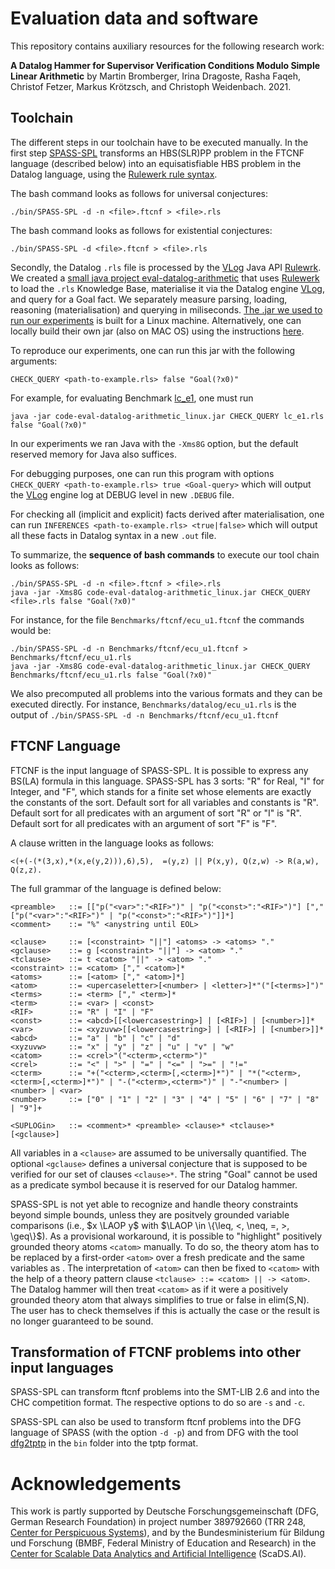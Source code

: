 # Evaluation data and software

This repository contains auxiliary resources for the following research work:

**A Datalog Hammer for Supervisor Verification Conditions Modulo Simple Linear Arithmetic**
by Martin Bromberger, Irina Dragoste, Rasha Faqeh, Christof Fetzer, Markus Krötzsch, and Christoph Weidenbach. 2021.


## Toolchain

The different steps in our toolchain have to be executed manually. In the first step [SPASS-SPL](https://github.com/knowsys/eval-datalog-arithmetic/blob/main/bin/SPASS-SPL) transforms an HBS(SLR)PP problem in the FTCNF language (described below) into an equisatisfiable HBS problem in the Datalog language, using the [Rulewerk rule syntax](https://github.com/knowsys/rulewerk/wiki/Rule-syntax-grammar). 

The bash command looks as follows for universal conjectures:

    ./bin/SPASS-SPL -d -n <file>.ftcnf > <file>.rls
    
The bash command looks as follows for existential conjectures:

    ./bin/SPASS-SPL -d <file>.ftcnf > <file>.rls

Secondly, the Datalog `.rls` file is processed by the [VLog](https://github.com/karmaresearch/vlog) Java API [Rulewrk](https://github.com/knowsys/rulewerk). We created a [small java project eval-datalog-arithmetic](https://github.com/knowsys/eval-datalog-arithmetic/tree/main/code-eval-datalog-arithmetic) that uses [Rulewerk](https://github.com/knowsys/rulewerk) to load the `.rls` Knowledge Base, materialise it via the Datalog engine [VLog](https://github.com/karmaresearch/vlog), and query for a Goal fact. We separately measure parsing, loading, reasoning (materialisation) and querying in miliseconds.
[The .jar we used to run our experiments](https://github.com/knowsys/eval-datalog-arithmetic/blob/main/code-eval-datalog-arithmetic_linux.jar) is built for a Linux machine.  Alternatively, one can locally build their own jar (also on MAC OS) using the instructions [here](https://github.com/knowsys/eval-datalog-arithmetic/blob/main/code-eval-datalog-arithmetic/BUILDING-EVAL-JAR_README.md).

To reproduce our experiments, one can run this jar with the following arguments:

    CHECK_QUERY <path-to-example.rls> false "Goal(?x0)"

For example, for evaluating Benchmark [lc_e1](https://github.com/knowsys/eval-datalog-arithmetic/blob/main/Benchmarks/datalog/lc_e1.rls), one must run
    
    java -jar code-eval-datalog-arithmetic_linux.jar CHECK_QUERY lc_e1.rls false "Goal(?x0)"

In our experiments we ran Java with the `-Xms8G` option, but the default reserved memory for Java also suffices.

For debugging purposes, one can run this program with options
```CHECK_QUERY <path-to-example.rls> true <Goal-query>```
which will output the [VLog](https://github.com/karmaresearch/vlog) engine log at DEBUG level in new `.DEBUG` file.

For checking all (implicit and explicit) facts derived after materialisation, one can run
```INFERENCES <path-to-example.rls> <true|false>```
which will output all these facts in Datalog syntax in a new `.out` file.

To summarize, the **sequence of bash commands** to execute our tool chain looks as follows:

    ./bin/SPASS-SPL -d -n <file>.ftcnf > <file>.rls
    java -jar -Xms8G code-eval-datalog-arithmetic_linux.jar CHECK_QUERY <file>.rls false "Goal(?x0)"

For instance, for the file `Benchmarks/ftcnf/ecu_u1.ftcnf` the commands would be:

    ./bin/SPASS-SPL -d -n Benchmarks/ftcnf/ecu_u1.ftcnf > Benchmarks/ftcnf/ecu_u1.rls
    java -jar -Xms8G code-eval-datalog-arithmetic_linux.jar CHECK_QUERY Benchmarks/ftcnf/ecu_u1.rls false "Goal(?x0)"
    
We also precomputed all problems into the various formats and they can be executed directly. For instance, `Benchmarks/datalog/ecu_u1.rls` is the output of `./bin/SPASS-SPL -d -n Benchmarks/ftcnf/ecu_u1.ftcnf`

## FTCNF Language
FTCNF is the input language of SPASS-SPL. It is possible to express any BS(LA) formula in this language. SPASS-SPL has 3 sorts: "R" for Real, "I" for Integer, and "F", which stands for a finite set whose elements are exactly the constants of the sort. Default sort for all variables and constants is "R". Default sort for all predicates with an argument of sort "R" or "I" is "R". Default sort for all predicates with an argument of sort "F" is "F".

A clause written in the language looks as follows:

    <(+(-(*(3,x),*(x,e(y,2))),6),5),  =(y,z) || P(x,y), Q(z,w) -> R(a,w), Q(z,z).

The full grammar of the language is defined below:

    <preamble>   ::= [["p("<var>":"<RIF>")" | "p("<const>":"<RIF>")"] [","["p("<var>":"<RIF>")" | "p("<const>":"<RIF>")"]]*]
    <comment>    ::= "%" <anystring until EOL>
    
    <clause>     ::= [<constraint> "||"] <atoms> -> <atoms> "."
    <gclause>    ::= g [<constraint> "||"] -> <atom> "."
    <tclause>    ::= t <catom> "||" -> <atom> "."
    <constraint> ::= <catom> ["," <catom>]*
    <atoms>      ::= [<atom> ["," <atom>]*]
    <atom>       ::= <upercaseletter>[<number> | <letter>]*"("[<terms>]")"
    <terms>      ::= <term> ["," <term>]*
    <term>       ::= <var> | <const>
    <RIF>        ::= "R" | "I" | "F" 
    <const>      ::= <abcd>[[<lowercasestring>] | [<RIF>] | [<number>]]*
    <var>        ::= <xyzuvw>[[<lowercasestring>] | [<RIF>] | [<number>]]*
    <abcd>       ::= "a" | "b" | "c" | "d" 
    <xyzuvw>     ::= "x" | "y" | "z" | "u" | "v" | "w" 
    <catom>      ::= <crel>"("<cterm>,<cterm>")"
    <crel>       ::= "<" | ">" | "=" | "<=" | ">=" | "!="
    <cterm>      ::= "+("<cterm>,<cterm>[,<cterm>]*")" | "*("<cterm>,<cterm>[,<cterm>]*")" | "-("<cterm>,<cterm>")" | "-"<number> | <number> | <var>
    <number>     ::= ["0" | "1" | "2" | "3" | "4" | "5" | "6" | "7" | "8" | "9"]+
    
    <SUPLOGin>   ::= <comment>* <preamble> <clause>* <tclause>* [<gclause>]

All variables in a `<clause>` are assumed to be universally quantified. The optional `<gclause>` defines a universal conjecture that is supposed to be verified for our set of clauses `<clause>*`. The string "Goal" cannot be used as a predicate symbol because it is reserved for our Datalog hammer.

SPASS-SPL is not yet able to recognize and handle theory constraints beyond simple bounds, unless they are positvely grounded variable comparisons (i.e., $x \LAOP y$ with $\LAOP \in \{\leq, <, \neq, =, >, \geq\}$). As a provisional workaround, it is possible to "highlight" positively grounded theory atoms `<catom>` manually. To do so, the theory atom has to be replaced by a first-order `<atom>` over a fresh predicate and the same variables as <catom>. The interpretation of `<atom>` can then be fixed to `<catom>` with the help of a theory pattern clause `<tclause> ::= <catom> || -> <atom>`. The Datalog hammer will then treat `<catom>` as if it were a positively grounded theory atom that always simplifies to true or false in elim(S,N). The user has to check themselves if this is actually the case or the result is no longer guaranteed to be sound.

## Transformation of FTCNF problems into other input languages

SPASS-SPL can transform ftcnf problems into the SMT-LIB 2.6 and into the CHC competition format. The respective options to do so are `-s` and `-c`.

SPASS-SPL can also be used to transform ftcnf problems into the DFG language of SPASS (with the option `-d -p`) and from DFG with the tool [dfg2tptp](https://github.com/knowsys/eval-datalog-arithmetic/blob/main/bin/dfg2tptp) in the `bin` folder into the tptp format.

# Acknowledgements

This work is partly supported by Deutsche Forschungsgemeinschaft (DFG, German Research Foundation)
in project number 389792660 (TRR 248, [Center for Perspicuous Systems](https://www.perspicuous-computing.science/)), and by the Bundesministerium für Bildung und Forschung (BMBF, Federal Ministry of Education and Research) in the [Center for Scalable Data Analytics and Artificial Intelligence](https://www.scads.de) (ScaDS.AI).
